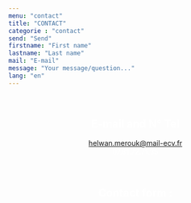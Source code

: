 ```yaml
---
menu: "contact"
title: "CONTACT"
categorie : "contact"
send: "Send"
firstname: "First name"
lastname: "Last name"
mail: "E-mail"
message: "Your message/question..."
lang: "en"
---
```


<br>

## E-mail and N° Tel
helwan.merouk@mail-ecv.fr
<br>
07.81.72.71.35

<br>

## Contact form :

<style>
  h1{
    text-align: center;
    font-weight: bold;
    color: #FFFFFF;
  }
  h2{
    text-align: center;
    color: #FFFFFF;
  }
  p{
    text-align: center;
    color: #FFFFFF;
  }
  div{
    align-items: center;
  }
</style>

